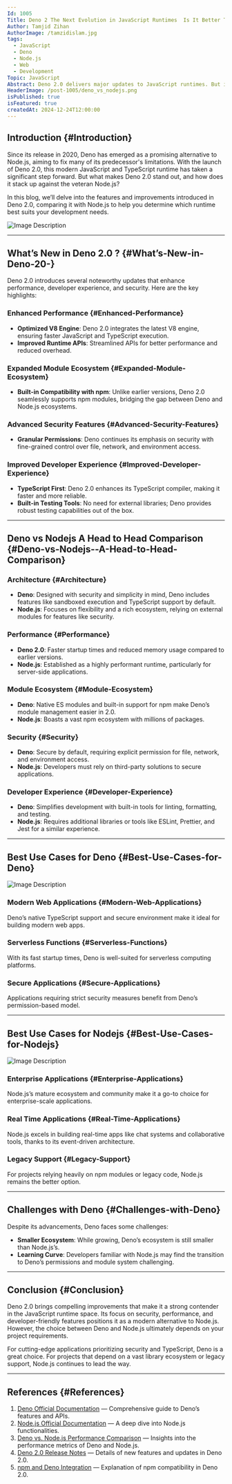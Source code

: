 ```yaml
---
Id: 1005
Title: Deno 2 The Next Evolution in JavaScript Runtimes  Is It Better Than Nodejs
Author: Tamjid Zihan
AuthorImage: /tamzidislam.jpg
tags:
  - JavaScript
  - Deno
  - Node.js
  - Web
  - Development
Topic: JavaScript
Abstract: Deno 2.0 delivers major updates to JavaScript runtimes. But is it better than Node.js?
HeaderImage: /post-1005/deno_vs_nodejs.png
isPublished: true
isFeatured: true
createdAt: 2024-12-24T12:00:00
---
```


## Introduction {#Introduction}

Since its release in 2020, Deno has emerged as a promising alternative to Node.js, aiming to fix many of its predecessor's limitations. With the launch of Deno 2.0, this modern JavaScript and TypeScript runtime has taken a significant step forward. But what makes Deno 2.0 stand out, and how does it stack up against the veteran Node.js?

In this blog, we’ll delve into the features and improvements introduced in Deno 2.0, comparing it with Node.js to help you determine which runtime best suits your development needs.

![Image Description](/post-1005/deno_vs_nodejs.png)

---

## What’s New in Deno 2.0 ? {#What’s-New-in-Deno-20-}

Deno 2.0 introduces several noteworthy updates that enhance performance, developer experience, and security. Here are the key highlights:

### Enhanced Performance {#Enhanced-Performance}
- **Optimized V8 Engine**: Deno 2.0 integrates the latest V8 engine, ensuring faster JavaScript and TypeScript execution.
- **Improved Runtime APIs**: Streamlined APIs for better performance and reduced overhead.

### Expanded Module Ecosystem {#Expanded-Module-Ecosystem}
- **Built-in Compatibility with npm**: Unlike earlier versions, Deno 2.0 seamlessly supports npm modules, bridging the gap between Deno and Node.js ecosystems.

### Advanced Security Features {#Advanced-Security-Features}
- **Granular Permissions**: Deno continues its emphasis on security with fine-grained control over file, network, and environment access.

### Improved Developer Experience {#Improved-Developer-Experience}
- **TypeScript First**: Deno 2.0 enhances its TypeScript compiler, making it faster and more reliable.
- **Built-in Testing Tools**: No need for external libraries; Deno provides robust testing capabilities out of the box.

---

## Deno vs Nodejs  A Head to Head Comparison {#Deno-vs-Nodejs--A-Head-to-Head-Comparison}

### Architecture {#Architecture}
- **Deno**: Designed with security and simplicity in mind, Deno includes features like sandboxed execution and TypeScript support by default.
- **Node.js**: Focuses on flexibility and a rich ecosystem, relying on external modules for features like security.

### Performance {#Performance}
- **Deno 2.0**: Faster startup times and reduced memory usage compared to earlier versions.
- **Node.js**: Established as a highly performant runtime, particularly for server-side applications.

### Module Ecosystem {#Module-Ecosystem}
- **Deno**: Native ES modules and built-in support for npm make Deno’s module management easier in 2.0.
- **Node.js**: Boasts a vast npm ecosystem with millions of packages.

### Security {#Security}
- **Deno**: Secure by default, requiring explicit permission for file, network, and environment access.
- **Node.js**: Developers must rely on third-party solutions to secure applications.

### Developer Experience {#Developer-Experience}
- **Deno**: Simplifies development with built-in tools for linting, formatting, and testing.
- **Node.js**: Requires additional libraries or tools like ESLint, Prettier, and Jest for a similar experience.

---

## Best Use Cases for Deno {#Best-Use-Cases-for-Deno}

![Image Description](/post-1005/deno2.png)

### Modern Web Applications {#Modern-Web-Applications}
Deno’s native TypeScript support and secure environment make it ideal for building modern web apps.

### Serverless Functions {#Serverless-Functions}
With its fast startup times, Deno is well-suited for serverless computing platforms.

### Secure Applications {#Secure-Applications}
Applications requiring strict security measures benefit from Deno’s permission-based model.

---

## Best Use Cases for Nodejs {#Best-Use-Cases-for-Nodejs}

![Image Description](/post-1005/node.png)

### Enterprise Applications {#Enterprise-Applications}
Node.js’s mature ecosystem and community make it a go-to choice for enterprise-scale applications.

### Real Time Applications {#Real-Time-Applications}
Node.js excels in building real-time apps like chat systems and collaborative tools, thanks to its event-driven architecture.

### Legacy Support {#Legacy-Support}
For projects relying heavily on npm modules or legacy code, Node.js remains the better option.

---

## Challenges with Deno {#Challenges-with-Deno}

Despite its advancements, Deno faces some challenges:
- **Smaller Ecosystem**: While growing, Deno’s ecosystem is still smaller than Node.js’s.
- **Learning Curve**: Developers familiar with Node.js may find the transition to Deno’s permissions and module system challenging.

---

## Conclusion {#Conclusion}

Deno 2.0 brings compelling improvements that make it a strong contender in the JavaScript runtime space. Its focus on security, performance, and developer-friendly features positions it as a modern alternative to Node.js. However, the choice between Deno and Node.js ultimately depends on your project requirements.

For cutting-edge applications prioritizing security and TypeScript, Deno is a great choice. For projects that depend on a vast library ecosystem or legacy support, Node.js continues to lead the way.

---

## References {#References}

1. [Deno Official Documentation](https://deno.land/manual) — Comprehensive guide to Deno’s features and APIs.
2. [Node.js Official Documentation](https://nodejs.org/en/docs/) — A deep dive into Node.js functionalities.
3. [Deno vs. Node.js Performance Comparison](https://blog.logrocket.com/deno-vs-node-js/) — Insights into the performance metrics of Deno and Node.js.
4. [Deno 2.0 Release Notes](https://deno.land/releases/v2.0) — Details of new features and updates in Deno 2.0.
5. [npm and Deno Integration](https://deno.land/manual/node/npm_specifiers) — Explanation of npm compatibility in Deno 2.0.
